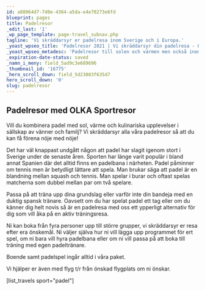 ```yaml
---
id: a88064d7-7d0e-4364-a5da-e4e70273e6fd
blueprint: pages
title: Padelresor
_edit_last: '1'
_wp_page_template: page-travel_subnav.php
tagline: 'Vi skräddarsyr er padelresa inom Sverige och i Europa.'
_yoast_wpseo_title: 'Padelresor 2021 | Vi skräddarsyr din padelresa - OLKA Sportresor'
_yoast_wpseo_metadesc: 'Padelresor till solen och värmen men också inom Sverige. Spela padel med vänner och familj på en padelresa till någon av våra destinationer i Europa!'
_expiration-date-status: saved
_namn_i_meny: field_5ad9c3e689696
_thumbnail_id: '16775'
_hero_scroll_down: field_5d23083f635d7
hero_scroll_down: '0'
slug: padelresor
---
```

<h2>Padelresor med OLKA Sportresor</h2>
Vill du kombinera padel med sol, värme och kulinariska upplevelser i sällskap av vänner och familj? Vi skräddarsyr alla våra padelresor så att du kan få förena nöje med nöje!

Det har väl knappast undgått någon att padel har slagit igenom stort i Sverige under de senaste åren. Sporten har länge varit populär i bland annat Spanien där det alltid finns en padelbana i närheten. Padel påminner om tennis men är betydligt lättare att spela. Man brukar säga att padel är en blandning mellan squash och tennis.
Man spelar i burar och oftast spelas matcherna som dubbel mellan par om två spelare.

Passa på att träna upp dina grundslag eller varför inte din bandeja med en duktig spansk tränare. Oavsett om du har spelat padel ett tag eller om du känner dig helt novis så är en padelresa med oss ett ypperligt alternativ för dig som vill åka på en aktiv träningsresa.

Ni kan boka från fyra personer upp till större grupper, vi skräddarsyr er resa efter era önskemål. Ni väljer själva hur ni vill lägga upp programmet för ert spel, om ni bara vill hyra padelbana eller om ni vill passa på att boka till träning med egen padeltränare.

Boende samt padelspel ingår alltid i våra paket.

Vi hjälper er även med flyg t/r från önskad flygplats om ni önskar.

[list_travels sport="padel"]